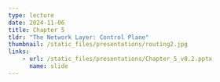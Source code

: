 ```yaml
---
type: lecture
date: 2024-11-06
title: Chapter 5
tldr: "The Network Layer: Control Plane"
thumbnail: /static_files/presentations/routing2.jpg
links:
    - url: /static_files/presentations/Chapter_5_v8.2.pptx
      name: slide
---
```

